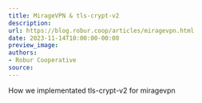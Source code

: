 ```yaml
---
title: MirageVPN & tls-crypt-v2
description:
url: https://blog.robur.coop/articles/miragevpn.html
date: 2023-11-14T10:00:00-00:00
preview_image:
authors:
- Robur Cooperative
source:
---
```


How we implementated tls-crypt-v2 for miragevpn
